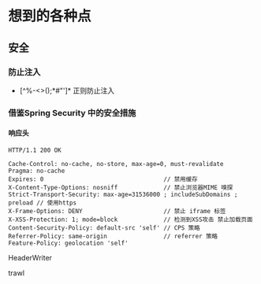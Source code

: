 # 想到的各种点

## 安全

### 防止注入

- [^\%\-\<\>\(\)\;\*\#\"\']*  正则防止注入

### 借鉴Spring Security 中的安全措施

#### 响应头

```http
HTTP/1.1 200 OK

Cache-Control: no-cache, no-store, max-age=0, must-revalidate
Pragma: no-cache
Expires: 0                                  // 禁用缓存
X-Content-Type-Options: nosniff             // 禁止浏览器MIME 嗅探
Strict-Transport-Security: max-age=31536000 ; includeSubDomains ; preload // 使用https
X-Frame-Options: DENY                       // 禁止 iframe 标签
X-XSS-Protection: 1; mode=block             // 检测到XSS攻击 禁止加载页面
Content-Security-Policy: default-src 'self' // CPS 策略
Referrer-Policy: same-origin                // referrer 策略
Feature-Policy: geolocation 'self'
```

HeaderWriter

trawl
